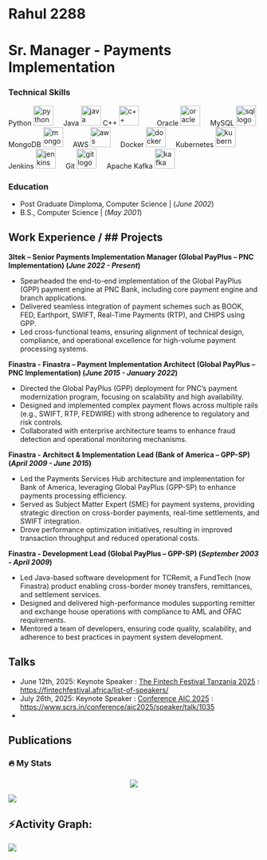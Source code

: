 # Rahul 2288

# Sr. Manager - Payments Implementation

### Technical Skills

<div align="left"> Python
  <img src="https://cdn.jsdelivr.net/gh/devicons/devicon/icons/python/python-original.svg" height="40" alt="python logo"  />
  <img width="12" /> Java
  <img src="https://cdn.jsdelivr.net/gh/devicons/devicon/icons/java/java-original.svg" height="40" alt="java logo"  />
  C++
  <img src="https://cdn.jsdelivr.net/gh/devicons/devicon/icons/cplusplus/cplusplus-original.svg" height="40" alt="c++ logo"  />
  <img width="12" />
  <img width="12" /> Oracle
  <img src="https://cdn.jsdelivr.net/gh/devicons/devicon/icons/oracle/oracle-original.svg" height="40" alt="oracle logo"  />
  <img width="12" /> MySQL
  <img src="https://cdn.jsdelivr.net/gh/devicons/devicon/icons/mysql/mysql-original-wordmark.svg" height="40" alt="sql logo"  />
   MongoDB
  <img src="https://cdn.jsdelivr.net/gh/devicons/devicon/icons/mongodb/mongodb-original.svg" height="40" alt="mongodb logo"  />
  <img width="12" />
  AWS
  <img src="https://cdn.jsdelivr.net/gh/devicons/devicon/icons/amazonwebservices/amazonwebservices-original.svg" height="40" alt="aws logo"  />
  <img width="12" />
  Docker
  <img src="https://cdn.jsdelivr.net/gh/devicons/devicon/icons/docker/docker-original.svg" height="40" alt="docker logo"  />
  <img width="12" />
  Kubernetes
  <img src="https://cdn.jsdelivr.net/gh/devicons/devicon/icons/kubernetes/kubernetes-plain.svg" height="40" alt="kubernetes logo"  />
  <img width="12" />
  Jenkins
  <img src="https://cdn.jsdelivr.net/gh/devicons/devicon/icons/jenkins/jenkins-original.svg" height="40" alt="jenkins logo"  />
  <img width="12" />
  Git
  <img src="https://cdn.jsdelivr.net/gh/devicons/devicon/icons/git/git-original.svg" height="40" alt="git logo"  />
  <img width="12" />
  Apache Kafka
  <img src="https://cdn.jsdelivr.net/gh/devicons/devicon/icons/apachekafka/apachekafka-original.svg" height="40" alt="kafka logo"  />
  <img width="12" />
  
</div>

### Education
- Post Graduate Dimploma, Computer Science |  (_June 2002_)								       		
- B.S., Computer Science | (_May 2001_)

## Work Experience / ## Projects
**3Itek – Senior Payments Implementation Manager (Global PayPlus – PNC Implementation) (_June 2022 - Present_)**
- Spearheaded the end-to-end implementation of the Global PayPlus (GPP) payment engine at PNC Bank, including core payment engine and branch applications.
- Delivered seamless integration of payment schemes such as BOOK, FED, Earthport, SWIFT, Real-Time Payments (RTP), and CHIPS using GPP.
- Led cross-functional teams, ensuring alignment of technical design, compliance, and operational excellence for high-volume payment processing systems.

**Finastra - Finastra – Payment Implementation Architect (Global PayPlus – PNC Implementation) (_June 2015 - January 2022_)**
- Directed the Global PayPlus (GPP) deployment for PNC’s payment modernization program, focusing on scalability and high availability.
- Designed and implemented complex payment flows across multiple rails (e.g., SWIFT, RTP, FEDWIRE) with strong adherence to regulatory and risk controls.
- Collaborated with enterprise architecture teams to enhance fraud detection and operational monitoring mechanisms.

**Finastra - Architect & Implementation Lead (Bank of America – GPP-SP) (_April 2009 - June 2015_)**
- Led the Payments Services Hub architecture and implementation for Bank of America, leveraging Global PayPlus (GPP-SP) to enhance payments processing efficiency.
- Served as Subject Matter Expert (SME) for payment systems, providing strategic direction on cross-border payments, real-time settlements, and SWIFT integration.
- Drove performance optimization initiatives, resulting in improved transaction throughput and reduced operational costs.

**Finastra - Development Lead (Global PayPlus – GPP-SP) (_September 2003 - April 2009_)**
- Led Java-based software development for TCRemit, a FundTech (now Finastra) product enabling cross-border money transfers, remittances, and settlement services.
- Designed and delivered high-performance modules supporting remitter and exchange house operations with compliance to AML and OFAC requirements.
- Mentored a team of developers, ensuring code quality, scalability, and adherence to best practices in payment system development.


## Talks
- June 12th, 2025: Keynote Speaker : [The Fintech Festival Tanzania 2025](https://fintechfestival.africa/) :  https://fintechfestival.africa/list-of-speakers/
- July 26th, 2025: Keynote Speaker : [Conference AIC 2025](https://www.scrs.in/conference/aic2025) : https://www.scrs.in/conference/aic2025/speaker/talk/1035
- 


## Publications


<!--   BELOW SECTION IS COMMENTED FOR NOW FOR TESTING PURPOSE

#Personal website and professional portfolio of Rahul Autade, showcasing expertise in fintech, payments innovation, AI research, technical documentation, and contributions to global technology conferences and projects.


<img src="https://res.cloudinary.com/superfolio/image/upload/v1620689979/68747470733a2f2f692e70696e696d672e636f6d2f6f726967696e616c732f63362f33332f63322f63363333633230656465383266306530636564376435373064626533613166332e676966_yjuh2s.gif" alt="soura-banner">


<h1 align="center"> Hi there, I'm <a href="https://www.linkedin.com/in/rahul-autade-61310158/" target="_blank" rel="noopener noreferrer"> Rahul Autade </a>  </samp>
<h3 align="center"><i>A Senior Manager (Payment Implementation) & Software Engineer</i></h3>

###

<div align="center">
  <a href="https://www.linkedin.com/in/rahul-autade-61310158/" target="_blank">
    <img src="https://img.shields.io/static/v1?message=LinkedIn&logo=linkedin&label=&color=0077B5&logoColor=white&labelColor=&style=for-the-badge" height="25" alt="linkedin logo"  />
  </a>
</div>

###

<div align="center">
  <img src="https://visitor-badge.laobi.icu/badge?page_id=RahulAutade2288.RahulAutade2288&"  />
</div>

###

<h3 align="left">👩‍💻 About Me</h3>

###

<p align="left">
  I'm Rahul Autade, a seasoned Software Engineer and Senior Manager specializing in payment implementation.<br><br>
  - 🔭 Leading payment system implementations with a focus on efficiency and scalability.<br>
  - 📚 Proficient in Python, Java, J2EE, Oracle, SQL, SOA architecture, Web Services (MQ, SOAP), and API development.<br>
  - ⚡ In my free time, I explore new technologies and contribute to open-source projects.
</p>

###

<h3 align="left">🛠 Languages and Tools</h3>

###

<div align="left">
  <img src="https://cdn.jsdelivr.net/gh/devicons/devicon/icons/python/python-original.svg" height="40" alt="python logo"  />
  <img width="12" />
  <img src="https://cdn.jsdelivr.net/gh/devicons/devicon/icons/java/java-original.svg" height="40" alt="java logo"  />
  <img width="12" />
  <img src="https://cdn.jsdelivr.net/gh/devicons/devicon/icons/oracle/oracle-original.svg" height="40" alt="oracle logo"  />
  <img width="12" />
  <img src="https://cdn.jsdelivr.net/gh/devicons/devicon/icons/mysql/mysql-original-wordmark.svg" height="40" alt="sql logo"  />
</div>

###

-->
<h3 align="left">🔥 My Stats</h3>

###
<div align="center">
<!-- ![](https://github-readme-streak-stats.herokuapp.com/?user=RahulAutade2288&theme=radical&hide_border=false)<br/> -->
  <img src="https://github-readme-streak-stats.herokuapp.com/?user=RahulAutade2288&theme=radical&hide_border=false"  />
</div>


<img src="https://user-images.githubusercontent.com/73097560/115834477-dbab4500-a447-11eb-908a-139a6edaec5c.gif"><h2 align="left">⚡Activity Graph:</h2>
<img align="center" src="https://github-readme-activity-graph.vercel.app/graph?username=RahulAutade2288&theme=react"/>

